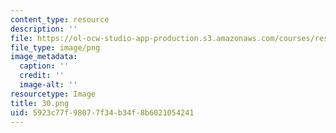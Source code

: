 ```yaml
---
content_type: resource
description: ''
file: https://ol-ocw-studio-app-production.s3.amazonaws.com/courses/res-3-003-learn-to-build-your-own-videogame-with-the-unity-game-engine-and-microsoft-kinect-january-iap-2017/5923c77f98077f34b34f8b6021054241_30.png
file_type: image/png
image_metadata:
  caption: ''
  credit: ''
  image-alt: ''
resourcetype: Image
title: 30.png
uid: 5923c77f-9807-7f34-b34f-8b6021054241
---
```

